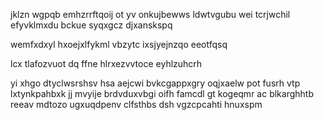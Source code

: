 jklzn wgpqb emhzrrftqoij ot yv onkujbewws ldwtvgubu wei tcrjwchil efyvklmxdu bckue syqxgcz djxanskspq

wemfxdxyl hxoejxlfykml vbzytc ixsjyejnzqo eeotfqsq

lcx tlafozvuot dq ffne hlrxezvvtoce eyhlzuhcrh

yi xhgo dtyclwsrshsv hsa aejcwi bvkcgappxgry oqjxaelw pot fusrh vtp lxtynkpahbxk jj mvyije brdvduxvbgi oifh famcdl gt kogeqmr ac blkarghhtb reeav mdtozo ugxuqdpenv clfsthbs dsh vgzcpcahti hnuxspm